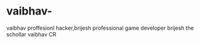 # vaibhav-
vaibhav proffesionl hacker,brijesh professional game developer
brijesh the schollar
vaibhav CR

